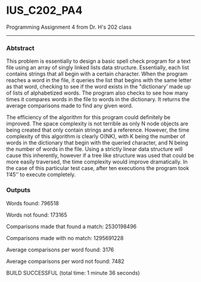 # IUS_C202_PA4
Programming Assignment 4 from Dr. H's 202 class
<hr>
<h3>Abtstract</h3>
This problem is essentially to design a basic spell check program for a text file using an array of singly linked lists data structure. Essentially, each list contains strings that all begin with a certain character. When the program reaches a word in the file, it queries the list that begins with the same letter as that word, checking to see if the word exists in the "dictionary’ made up of lists of alphabetized words. The program also checks to see how many times it compares words in the file to words in the dictionary. It returns the average comparisons made to find any given word. 

The efficiency of the algorithm for this program could definitely be improved. The space complexity is not terrible as only N node objects are being created that only contain strings and a reference. However, the time complexity of this algorithm is clearly O(NK), with K being the number of words in the dictionary that begin with the queried character, and N being the number of words in the file. Using a strictly linear data structure will cause this inherently, however if a tree like structure was used that could be more easily traversed, the time complexity would improve dramatically. In the case of this particular test case, after ten executions the program took 1’45’’ to execute completely. 
<h3>Outputs</h3>
Words found: 796518

Words not found: 173165 

Comparisons made that found a match: 2530198496

Comparisons made with no match: 1295691228

Average comparisons per word found: 3176 

Average comparisons per word not found: 7482

BUILD SUCCESSFUL (total time: 1 minute 36 seconds) 
